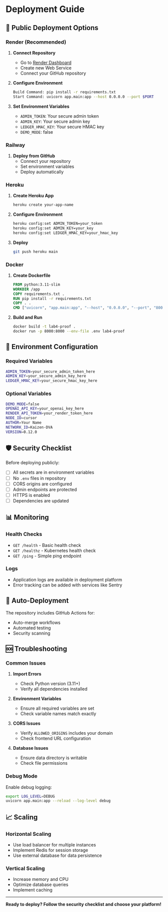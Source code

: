 # Deployment Guide

## 🚀 Public Deployment Options

### Render (Recommended)

1. **Connect Repository**
   - Go to [Render Dashboard](https://dashboard.render.com)
   - Create new Web Service
   - Connect your GitHub repository

2. **Configure Environment**
   ```bash
   Build Command: pip install -r requirements.txt
   Start Command: uvicorn app.main:app --host 0.0.0.0 --port $PORT
   ```

3. **Set Environment Variables**
   - `ADMIN_TOKEN`: Your secure admin token
   - `ADMIN_KEY`: Your secure admin key
   - `LEDGER_HMAC_KEY`: Your secure HMAC key
   - `DEMO_MODE`: false

### Railway

1. **Deploy from GitHub**
   - Connect your repository
   - Set environment variables
   - Deploy automatically

### Heroku

1. **Create Heroku App**
   ```bash
   heroku create your-app-name
   ```

2. **Configure Environment**
   ```bash
   heroku config:set ADMIN_TOKEN=your_token
   heroku config:set ADMIN_KEY=your_key
   heroku config:set LEDGER_HMAC_KEY=your_hmac_key
   ```

3. **Deploy**
   ```bash
   git push heroku main
   ```

### Docker

1. **Create Dockerfile**
   ```dockerfile
   FROM python:3.11-slim
   WORKDIR /app
   COPY requirements.txt .
   RUN pip install -r requirements.txt
   COPY . .
   CMD ["uvicorn", "app.main:app", "--host", "0.0.0.0", "--port", "8000"]
   ```

2. **Build and Run**
   ```bash
   docker build -t lab4-proof .
   docker run -p 8000:8000 --env-file .env lab4-proof
   ```

## 🔧 Environment Configuration

### Required Variables
```bash
ADMIN_TOKEN=your_secure_admin_token_here
ADMIN_KEY=your_secure_admin_key_here
LEDGER_HMAC_KEY=your_secure_hmac_key_here
```

### Optional Variables
```bash
DEMO_MODE=false
OPENAI_API_KEY=your_openai_key_here
RENDER_API_TOKEN=your_render_token_here
NODE_ID=cursor
AUTHOR=Your Name
NETWORK_ID=Kaizen-DVA
VERSION=0.12.0
```

## 🛡️ Security Checklist

Before deploying publicly:

- [ ] All secrets are in environment variables
- [ ] No `.env` files in repository
- [ ] CORS origins are configured
- [ ] Admin endpoints are protected
- [ ] HTTPS is enabled
- [ ] Dependencies are updated

## 📊 Monitoring

### Health Checks
- `GET /health` - Basic health check
- `GET /healthz` - Kubernetes health check
- `GET /ping` - Simple ping endpoint

### Logs
- Application logs are available in deployment platform
- Error tracking can be added with services like Sentry

## 🔄 Auto-Deployment

The repository includes GitHub Actions for:
- Auto-merge workflows
- Automated testing
- Security scanning

## 🆘 Troubleshooting

### Common Issues

1. **Import Errors**
   - Check Python version (3.11+)
   - Verify all dependencies installed

2. **Environment Variables**
   - Ensure all required variables are set
   - Check variable names match exactly

3. **CORS Issues**
   - Verify `ALLOWED_ORIGINS` includes your domain
   - Check frontend URL configuration

4. **Database Issues**
   - Ensure data directory is writable
   - Check file permissions

### Debug Mode

Enable debug logging:
```bash
export LOG_LEVEL=DEBUG
uvicorn app.main:app --reload --log-level debug
```

## 📈 Scaling

### Horizontal Scaling
- Use load balancer for multiple instances
- Implement Redis for session storage
- Use external database for data persistence

### Vertical Scaling
- Increase memory and CPU
- Optimize database queries
- Implement caching

---

**Ready to deploy? Follow the security checklist and choose your platform!**

